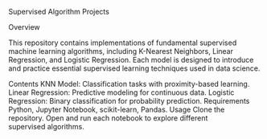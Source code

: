 Supervised Algorithm Projects

Overview

This repository contains implementations of fundamental supervised machine learning algorithms, including K-Nearest Neighbors, Linear Regression, and Logistic Regression. Each model is designed to introduce and practice essential supervised learning techniques used in data science.

Contents
KNN Model: Classification tasks with proximity-based learning.
Linear Regression: Predictive modeling for continuous data.
Logistic Regression: Binary classification for probability prediction.
Requirements
Python, Jupyter Notebook, scikit-learn, Pandas.
Usage
Clone the repository.
Open and run each notebook to explore different supervised algorithms.

